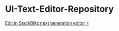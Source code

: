 # UI-Text-Editor-Repository

[Edit in StackBlitz next generation editor ⚡️](https://stackblitz.com/~/github.com/Sarahloubido/UI-Text-Editor-Repository)